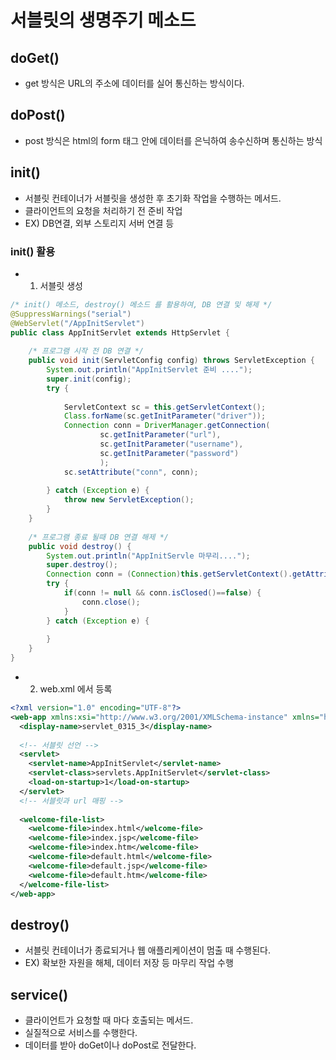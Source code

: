 # 서블릿의 생명주기 메소드
## doGet()
- get 방식은 URL의 주소에 데이터를 실어 통신하는 방식이다.
## doPost()
- post 방식은 html의 form 태그 안에 데이터를 은닉하여 송수신하며 통신하는 방식
## init()
- 서블릿 컨테이너가 서블릿을 생성한 후 초기화 작업을 수행하는 메서드.
- 클라이언트의 요청을 처리하기 전 준비 작업
- EX) DB연결, 외부 스토리지 서버 연결 등
### init() 활용
- 1. 서블릿 생성
```java
/* init() 메소드, destroy() 메소드 를 활용하여, DB 연결 및 해제 */
@SuppressWarnings("serial")
@WebServlet("/AppInitServlet")
public class AppInitServlet extends HttpServlet {
	
    /* 프로그램 시작 전 DB 연결 */
	public void init(ServletConfig config) throws ServletException {
		System.out.println("AppInitServlet 준비 ....");
		super.init(config);
		try {
			
			ServletContext sc = this.getServletContext();
			Class.forName(sc.getInitParameter("driver"));
			Connection conn = DriverManager.getConnection(
					sc.getInitParameter("url"),
					sc.getInitParameter("username"),
					sc.getInitParameter("password")
					);
			sc.setAttribute("conn", conn);
			
		} catch (Exception e) {
			throw new ServletException();
		}
	}
	
    /* 프로그램 종료 될때 DB 연결 해제 */
	public void destroy() {
		System.out.println("AppInitServle 마무리....");
		super.destroy();
		Connection conn = (Connection)this.getServletContext().getAttribute("conn");
		try {
			if(conn != null && conn.isClosed()==false) {
				conn.close();
			}
		} catch (Exception e) {
			
		}
	}
}
```
- 2. web.xml 에서 등록
```xml
<?xml version="1.0" encoding="UTF-8"?>
<web-app xmlns:xsi="http://www.w3.org/2001/XMLSchema-instance" xmlns="http://xmlns.jcp.org/xml/ns/javaee" xsi:schemaLocation="http://xmlns.jcp.org/xml/ns/javaee http://xmlns.jcp.org/xml/ns/javaee/web-app_3_1.xsd" id="WebApp_ID" version="3.1">
  <display-name>servlet_0315_3</display-name>
  
  <!-- 서블릿 선언 -->
  <servlet>
  	<servlet-name>AppInitServlet</servlet-name>
  	<servlet-class>servlets.AppInitServlet</servlet-class>
  	<load-on-startup>1</load-on-startup>
  </servlet>
  <!-- 서블릿과 url 매핑 -->
  
  <welcome-file-list>
    <welcome-file>index.html</welcome-file>
    <welcome-file>index.jsp</welcome-file>
    <welcome-file>index.htm</welcome-file>
    <welcome-file>default.html</welcome-file>
    <welcome-file>default.jsp</welcome-file>
    <welcome-file>default.htm</welcome-file>
  </welcome-file-list>
</web-app>
```

## destroy()
- 서블릿 컨테이너가 종료되거나 웹 애플리케이션이 멈출 때 수행된다.
- EX) 확보한 자원을 해체, 데이터 저장 등 마무리 작업 수행
## service()
- 클라이언트가 요청할 때 마다 호출되는 메서드.
- 실질적으로 서비스를 수행한다.
- 데이터를 받아 doGet이나 doPost로 전달한다.
